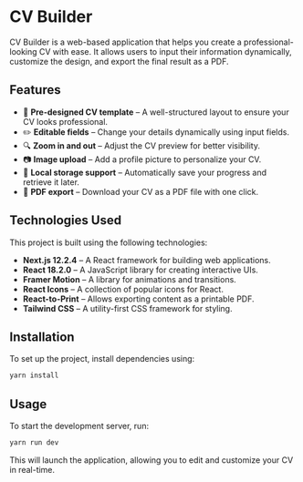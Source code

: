 # CV Builder

CV Builder is a web-based application that helps you create a professional-looking CV with ease. It allows users to input their information dynamically, customize the design, and export the final result as a PDF.

## Features

- 🎨 **Pre-designed CV template** – A well-structured layout to ensure your CV looks professional.
- ✏️ **Editable fields** – Change your details dynamically using input fields.
- 🔍 **Zoom in and out** – Adjust the CV preview for better visibility.
- 📷 **Image upload** – Add a profile picture to personalize your CV.
- 💾 **Local storage support** – Automatically save your progress and retrieve it later.
- 📄 **PDF export** – Download your CV as a PDF file with one click.

## Technologies Used

This project is built using the following technologies:

- **Next.js 12.2.4** – A React framework for building web applications.
- **React 18.2.0** – A JavaScript library for creating interactive UIs.
- **Framer Motion** – A library for animations and transitions.
- **React Icons** – A collection of popular icons for React.
- **React-to-Print** – Allows exporting content as a printable PDF.
- **Tailwind CSS** – A utility-first CSS framework for styling.

## Installation

To set up the project, install dependencies using:

```bash
yarn install
```

## Usage

To start the development server, run:

```bash
yarn run dev
```

This will launch the application, allowing you to edit and customize your CV in real-time.


